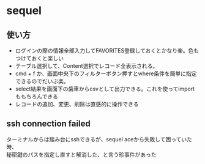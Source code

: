 # sequel

## 使い方
- ログインの際の情報全部入力してFAVORITES登録しておくとかなり楽。色もつけておくと楽しい
- テーブル選択して、Content選択でレコード全表示される。
- cmd + f か、画面中央下のフィルターボタン押すとwhere条件を簡単に指定できるのでだいぶ楽。
- select結果を画面下の歯車からcsvとして出力できる。これを使ってimportももちろんできる
- レコードの追加、変更、削除は直感的に操作できる

## ssh connection failed
ターミナルからは踏み台にsshできるが、sequel aceから失敗して困っていた時、  
秘密鍵のパスを指定し直すと解消した、と言う珍事件があった